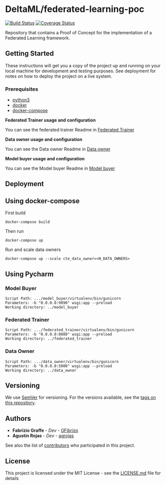 # DeltaML/federated-learning-poc

[![Build Status](https://travis-ci.com/DeltaML/federated-learning-poc.svg?branch=master)](https://travis-ci.com/DeltaML/federated-learning-poc)
[![Coverage Status](https://coveralls.io/repos/github/DeltaML/federated-learning-poc/badge.svg?branch=master)](https://coveralls.io/github/DeltaML/federated-learning-poc?branch=master)

Repository that contains a Proof of Concept for the implementation of a Federated Learning framework.


## Getting Started

These instructions will get you a copy of the project up and running on your local machine for development and testing purposes. See deployment for notes on how to deploy the project on a live system.

### Prerequisites


- [python3](https://www.python.org/download/releases/3.0/)
- [docker](https://www.docker.com/)
- [docker-compose](https://docs.docker.com/compose/)


**Federated Trainer usage and configuration**

You can see the federated trainer Readme in [Federated Trainer](https://github.com/DeltaML/federated-learning-poc/blob/master/federated_trainer/README.md)

**Data owner usage and configuration**

You can see the Data owner Readme in [Data owner](https://github.com/DeltaML/federated-learning-poc/blob/master/data_owner/README.md)

**Model buyer usage and configuration**

You can see the Model buyer Readme in [Model buyer](https://github.com/DeltaML/federated-learning-poc/blob/master/model_buyer/README.md)

## Deployment

## Using docker-compose

First build 
```
docker-compose build
```

Then run
```
docker-compose up
```

Run and scale data owners
```
docker-compose up --scale cte_data_owner=<N_DATA_OWNERS>
```

## Using Pycharm

### Model Buyer
	Script Path: .../model_buyer/virtualenv/bin/gunicorn
	Parameters: -b "0.0.0.0:9090" wsgi:app --preload
	Working directory: ../model_buyer


### Federated Trainer
	Script Path: .../federated_trainer/virtualenv/bin/gunicorn
	Parameters: -b "0.0.0.0:8080" wsgi:app --preload
	Working directory: ../federated_trainer


### Data Owner
	Script Path: .../data_owner/virtualenv/bin/gunicorn
	Parameters: -b "0.0.0.0:5000" wsgi:app --preload
	Working directory: ../data_owner

## Versioning

We use [SemVer](http://semver.org/) for versioning. For the versions available, see the [tags on this repository](https://github.com/DeltaML/federated-learning-poc/tags). 

## Authors

* **Fabrizio Graffe** - *Dev* - [GFibrizo](https://github.com/GFibrizo)
* **Agustin Rojas** - *Dev* - [agrojas](https://github.com/agrojas)

See also the list of [contributors](https://github.com/DeltaML/federated-learning-poc/graphs/contributors) who participated in this project.

## License

This project is licensed under the MIT License - see the [LICENSE.md](LICENSE.md) file for details

